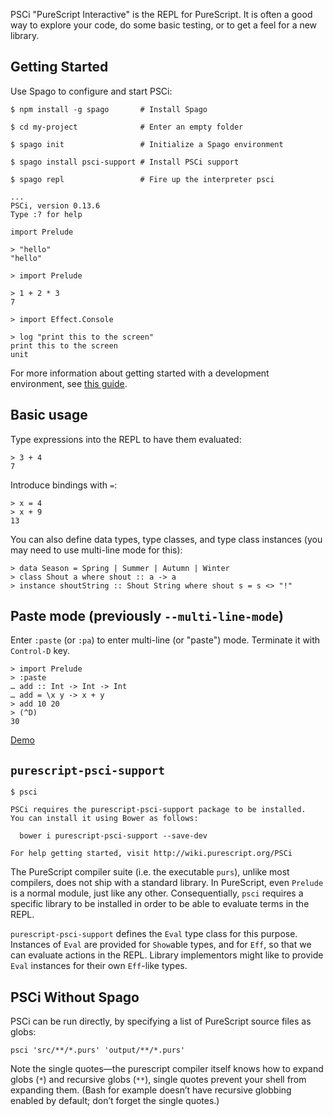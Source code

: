 PSCi "PureScript Interactive" is the REPL for PureScript. It is often a good way to explore your code, do some basic testing, or to get a feel for a new library.

## Getting Started

Use Spago to configure and start PSCi:

```text
$ npm install -g spago       # Install Spago

$ cd my-project              # Enter an empty folder

$ spago init                 # Initialize a Spago environment

$ spago install psci-support # Install PSCi support

$ spago repl                 # Fire up the interpreter psci

...
PSCi, version 0.13.6
Type :? for help

import Prelude

> "hello"
"hello"

> import Prelude

> 1 + 2 * 3
7

> import Effect.Console

> log "print this to the screen"
print this to the screen
unit
```

For more information about getting started with a development environment, see [this guide](http://www.purescript.org/learn/getting-started/).

## Basic usage

Type expressions into the REPL to have them evaluated:

    > 3 + 4
    7

Introduce bindings with `=`:

    > x = 4
    > x + 9
    13

You can also define data types, type classes, and type class instances (you may need to use multi-line mode for this):

    > data Season = Spring | Summer | Autumn | Winter
    > class Shout a where shout :: a -> a
    > instance shoutString :: Shout String where shout s = s <> "!"

## Paste mode (previously `--multi-line-mode`)

Enter `:paste` (or `:pa`) to enter multi-line (or "paste") mode. Terminate it with `Control-D` key.

```
> import Prelude
> :paste
… add :: Int -> Int -> Int
… add = \x y -> x + y
> add 10 20
> (^D)
30
```

[Demo](https://asciinema.org/a/0y56unmja6fqire01x20zb5xx)

## `purescript-psci-support`

```text
$ psci

PSCi requires the purescript-psci-support package to be installed.
You can install it using Bower as follows:

  bower i purescript-psci-support --save-dev

For help getting started, visit http://wiki.purescript.org/PSCi
```

The PureScript compiler suite (i.e. the executable `purs`), unlike most compilers, does not ship with a standard library. In PureScript, even `Prelude` is a normal module, just like any other. Consequentially, `psci` requires a specific library to be installed in order to be able to evaluate terms in the REPL.

`purescript-psci-support` defines the `Eval` type class for this purpose. Instances of `Eval` are provided for `Show`able types, and for `Eff`, so that we can evaluate actions in the REPL. Library implementors might like to provide `Eval` instances for their own `Eff`-like types.

## PSCi Without Spago

PSCi can be run directly, by specifying a list of PureScript source files as globs:

    psci 'src/**/*.purs' 'output/**/*.purs'

Note the single quotes—the purescript compiler itself knows how to expand globs (`*`) and recursive globs (`**`), single quotes prevent your shell from expanding them. (Bash for example doesn’t have recursive globbing enabled by default; don’t forget the single quotes.)

